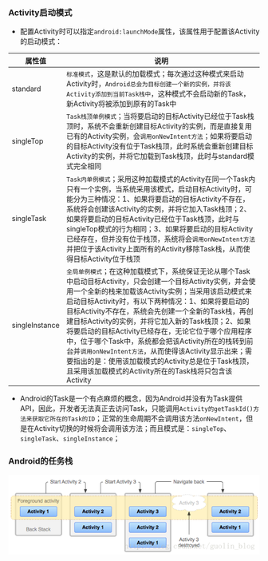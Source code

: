 ### Activity启动模式

+ 配置Activity时可以指定`android:launchMode`属性，该属性用于配置该Activity的启动模式：

|属性值|说明|
|------|------|
|standard|`标准模式`，这是默认的加载模式；每次通过这种模式来启动Activity时，`Android总会为目标创建一个新的实例，并将该Activity添加到当前Task栈中`，这种模式不会启动新的Task，新Activity将被添加到原有的Task中|
|singleTop|`Task栈顶单例模式`；当将要启动的目标Activity已经位于Task栈顶时，系统不会重新创建目标Activity的实例，而是直接复用已有的Activity实例，会`调用onNewIntent方法`；如果将要启动的目标Activity没有位于Task栈顶，此时系统会重新创建目标Activity的实例，并将它加载到Task栈顶，此时与standard模式完全相同|
|singleTask|`Task内单例模式`；采用这种加载模式的Activity在同一个Task内只有一个实例，当系统采用该模式，启动目标Activity时，可能分为三种情况：1、如果将要启动的目标Activity不存在，系统将会创建该Activity的实例，并将它加入Task栈顶；2、如果将要启动的目标Activity已经位于Task栈顶，此时与singleTop模式的行为相同；3、如果将要启动的目标Activity已经存在，但并没有位于栈顶，系统将会`调用onNewIntent方法`并把位于该Activity上面所有的Activity移除Task栈，从而使得目标Activity位于栈顶|
|singleInstance|`全局单例模式`；在这种加载模式下，系统保证无论从哪个Task中启动目标Activity，只会创建一个目标Activity实例，并会使用一个全新的栈来加载该Activity实例；当采用该启动模式来启动目标Activity时，有以下两种情况：1、如果将要启动的目标Activity不存在，系统会先创建一个全新的Task栈，再创建目标Activity的实例，并将它加入新的Task栈顶；2、如果将要启动的目标Activity已经存在，无论它位于哪个应用程序中，位于哪个Task中，系统都会把该Activity所在的栈转到前台并`调用onNewIntent方法`，从而使得该Activity显示出来；需要指出的是：使用该加载模式的Activity总是位于Task栈顶，且采用该加载模式的Activity所在的Task栈将只包含该Activity|

+ Android的Task是一个有点麻烦的概念，因为Android并没有为Task提供API，因此，开发者无法真正去访问Task，只能调用`Activity的getTaskId()方法来获取它所在的Task的ID`；正常的生命周期不会调用该方法`onNewIntent`，但是在Activity切换的时候将会调用该方法；而且模式是：`singleTop`、`singleTask`、`singleInstance`；

### Android的任务栈
![image](https://github.com/ningbaoqi/Activity/blob/master/gif/pic-2.jpg) 
